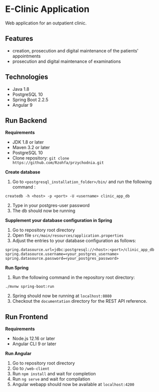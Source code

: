 # E-Clinic Application

Web application for an outpatient clinic. 

## Features

- creation, prosecution and digital maintenance of the patients' appointments
- prosecution and digital maintenance of examinations

## Technologies

- Java 1.8
- PostgreSQL 10
- Spring Boot 2.2.5
- Angular 9

## Run Backend

**Requirements**

- JDK 1.8 or later
- Maven 3.2 or later
- PostgreSQL 10
- Clone repository: `git clone https://github.com/Rzohfa/przychodnia.git`

**Create database**

1. Go to `<postgresql_installation_folder>/bin/` and run the following command :

`createdb -h <host> -p <port> -U <username> clinic_app_db`

2. Type in your postgres-user password
3. The db should now be running

**Supplement your database configuration in Spring**

1. Go to repository root directory
2. Open file `src/main/resources/application.properties`
3. Adjust the entries to your database configuration as follows:

```
spring.datasource.url=jdbc:postgresql://<host>:<port>/clinic_app_db
spring.datasource.username=<your_postgres_username>
spring.datasource.password=<your_postgres_password>
```

**Run Spring**

1. Run the following command in the repository root directory:

`./mvnw spring-boot:run`

2. Spring should now be running at `localhost:8080`
3. Checkout the `documentation` directory for the REST API reference.

## Run Frontend

**Requirements**

- Node.js 12.16 or later
- Angular CLI 9 or later

**Run Angular**

1. Go to repository root directory
2. Go to `/web-client`
3. Run `npm install` and wait for completion
4. Run `ng serve` and wait for compilation
5. Angular webapp should now be available at `localhost:4200` 

